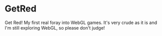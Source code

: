 GetRed
======
Get Red!  My first real foray into WebGL games.  It's very crude as it is and I'm still exploring WebGL, so please don't judge!

